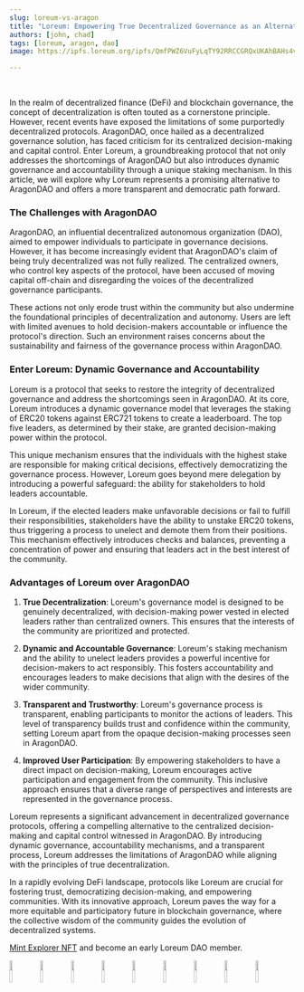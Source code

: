 ```yaml
---
slug: loreum-vs-aragon
title: "Loreum: Empowering True Decentralized Governance as an Alternative to AragonDAO"
authors: [john, chad]
tags: [loreum, aragon, dao]
image: https://ipfs.loreum.org/ipfs/QmfPWZ6VuFyLqTY92RRCCGRQxUKAhBAHs4vJb7wCT15hZr/56

---
```


<br />

In the realm of decentralized finance (DeFi) and blockchain governance, the concept of decentralization is often touted as a cornerstone principle. However, recent events have exposed the limitations of some purportedly decentralized protocols. AragonDAO, once hailed as a decentralized governance solution, has faced criticism for its centralized decision-making and capital control. Enter Loreum, a groundbreaking protocol that not only addresses the shortcomings of AragonDAO but also introduces dynamic governance and accountability through a unique staking mechanism. In this article, we will explore why Loreum represents a promising alternative to AragonDAO and offers a more transparent and democratic path forward.

<h3>The Challenges with AragonDAO</h3>

AragonDAO, an influential decentralized autonomous organization (DAO), aimed to empower individuals to participate in governance decisions. However, it has become increasingly evident that AragonDAO's claim of being truly decentralized was not fully realized. The centralized owners, who control key aspects of the protocol, have been accused of moving capital off-chain and disregarding the voices of the decentralized governance participants.

These actions not only erode trust within the community but also undermine the foundational principles of decentralization and autonomy. Users are left with limited avenues to hold decision-makers accountable or influence the protocol's direction. Such an environment raises concerns about the sustainability and fairness of the governance process within AragonDAO.

<h3>Enter Loreum: Dynamic Governance and Accountability</h3>

Loreum is a protocol that seeks to restore the integrity of decentralized governance and address the shortcomings seen in AragonDAO. At its core, Loreum introduces a dynamic governance model that leverages the staking of ERC20 tokens against ERC721 tokens to create a leaderboard. The top five leaders, as determined by their stake, are granted decision-making power within the protocol.

This unique mechanism ensures that the individuals with the highest stake are responsible for making critical decisions, effectively democratizing the governance process. However, Loreum goes beyond mere delegation by introducing a powerful safeguard: the ability for stakeholders to hold leaders accountable.

In Loreum, if the elected leaders make unfavorable decisions or fail to fulfill their responsibilities, stakeholders have the ability to unstake ERC20 tokens, thus triggering a process to unelect and demote them from their positions. This mechanism effectively introduces checks and balances, preventing a concentration of power and ensuring that leaders act in the best interest of the community.

<h3>Advantages of Loreum over AragonDAO</h3>

1. **True Decentralization**: Loreum's governance model is designed to be genuinely decentralized, with decision-making power vested in elected leaders rather than centralized owners. This ensures that the interests of the community are prioritized and protected.

2. **Dynamic and Accountable Governance**: Loreum's staking mechanism and the ability to unelect leaders provides a powerful incentive for decision-makers to act responsibly. This fosters accountability and encourages leaders to make decisions that align with the desires of the wider community.

3. **Transparent and Trustworthy**: Loreum's governance process is transparent, enabling participants to monitor the actions of leaders. This level of transparency builds trust and confidence within the community, setting Loreum apart from the opaque decision-making processes seen in AragonDAO.

4. **Improved User Participation**: By empowering stakeholders to have a direct impact on decision-making, Loreum encourages active participation and engagement from the community. This inclusive approach ensures that a diverse range of perspectives and interests are represented in the governance process.

Loreum represents a significant advancement in decentralized governance protocols, offering a compelling alternative to the centralized decision-making and capital control witnessed in AragonDAO. By introducing dynamic governance, accountability mechanisms, and a transparent process, Loreum addresses the limitations of AragonDAO while aligning with the principles of true decentralization.

In a rapidly evolving DeFi landscape, protocols like Loreum are crucial for fostering trust, democratizing decision-making, and empowering communities. With its innovative approach, Loreum paves the way for a more equitable and participatory future in blockchain governance, where the collective wisdom of the community guides the evolution of decentralized systems.

[Mint Explorer NFT](https://loreum.org) and become an early Loreum DAO member.


<img src="https://ipfs.loreum.org/ipfs/QmfPWZ6VuFyLqTY92RRCCGRQxUKAhBAHs4vJb7wCT15hZr/44" width="10%" /> <space />
<img src="https://ipfs.loreum.org/ipfs/QmfPWZ6VuFyLqTY92RRCCGRQxUKAhBAHs4vJb7wCT15hZr/45" width="10%"/> <space />
<img src="https://ipfs.loreum.org/ipfs/QmfPWZ6VuFyLqTY92RRCCGRQxUKAhBAHs4vJb7wCT15hZr/46" width="10%"/> <space />
<img src="https://ipfs.loreum.org/ipfs/QmfPWZ6VuFyLqTY92RRCCGRQxUKAhBAHs4vJb7wCT15hZr/47" width="10%"/> <space />
<img src="https://ipfs.loreum.org/ipfs/QmfPWZ6VuFyLqTY92RRCCGRQxUKAhBAHs4vJb7wCT15hZr/48" width="10%"/> <space />
<img src="https://ipfs.loreum.org/ipfs/QmfPWZ6VuFyLqTY92RRCCGRQxUKAhBAHs4vJb7wCT15hZr/49" width="10%"/> <space />
<img src="https://ipfs.loreum.org/ipfs/QmfPWZ6VuFyLqTY92RRCCGRQxUKAhBAHs4vJb7wCT15hZr/50" width="10%"/> <space />
<img src="https://ipfs.loreum.org/ipfs/QmfPWZ6VuFyLqTY92RRCCGRQxUKAhBAHs4vJb7wCT15hZr/51" width="10%"/> <space />
<img src="https://ipfs.loreum.org/ipfs/QmfPWZ6VuFyLqTY92RRCCGRQxUKAhBAHs4vJb7wCT15hZr/52" width="10%"/> <space />



<!-- 
[Docusaurus blogging features](https://docusaurus.io/docs/blog) are powered by the [blog plugin](https://docusaurus.io/docs/api/plugins/@docusaurus/plugin-content-blog).

Simply add Markdown files (or folders) to the `blog` directory.

Regular blog authors can be added to `authors.yml`.

The blog post date can be extracted from filenames, such as:

- `2019-05-30-welcome.md`
- `2019-05-30-welcome/index.md`

A blog post folder can be convenient to co-locate blog post images:

![Docusaurus Plushie](./docusaurus-plushie-banner.jpeg)

The blog supports tags as well!

**And if you don't want a blog**: just delete this directory, and use `blog: false` in your Docusaurus config. -->
